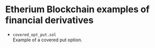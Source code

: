 # Etherium Blockchain examples of financial derivatives

* ```covered_opt_put.sol``` </br>
Example of a covered put option.
